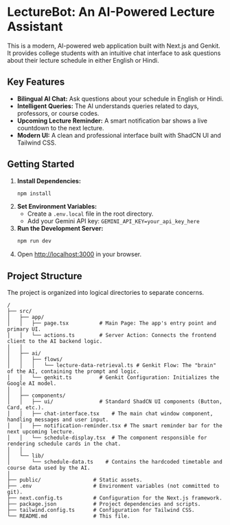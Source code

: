 # LectureBot: An AI-Powered Lecture Assistant

This is a modern, AI-powered web application built with Next.js and Genkit. It provides college students with an intuitive chat interface to ask questions about their lecture schedule in either English or Hindi.

## Key Features

*   **Bilingual AI Chat:** Ask questions about your schedule in English or Hindi.
*   **Intelligent Queries:** The AI understands queries related to days, professors, or course codes.
*   **Upcoming Lecture Reminder:** A smart notification bar shows a live countdown to the next lecture.
*   **Modern UI:** A clean and professional interface built with ShadCN UI and Tailwind CSS.

## Getting Started

1.  **Install Dependencies:**
    ```bash
    npm install
    ```
2.  **Set Environment Variables:**
    *   Create a `.env.local` file in the root directory.
    *   Add your Gemini API key: `GEMINI_API_KEY=your_api_key_here`
3.  **Run the Development Server:**
    ```bash
    npm run dev
    ```
4.  Open [http://localhost:3000](http://localhost:3000) in your browser.


## Project Structure

The project is organized into logical directories to separate concerns.

```
/
├── src/
│   ├── app/
│   │   ├── page.tsx          # Main Page: The app's entry point and primary UI.
│   │   └── actions.ts        # Server Action: Connects the frontend client to the AI backend logic.
│   │
│   ├── ai/
│   │   ├── flows/
│   │   │   └── lecture-data-retrieval.ts # Genkit Flow: The "brain" of the AI, containing the prompt and logic.
│   │   └── genkit.ts         # Genkit Configuration: Initializes the Google AI model.
│   │
│   ├── components/
│   │   ├── ui/               # Standard ShadCN UI components (Button, Card, etc.).
│   │   ├── chat-interface.tsx    # The main chat window component, handling messages and user input.
│   │   ├── notification-reminder.tsx # The smart reminder bar for the next upcoming lecture.
│   │   └── schedule-display.tsx  # The component responsible for rendering schedule cards in the chat.
│   │
│   └── lib/
│       └── schedule-data.ts    # Contains the hardcoded timetable and course data used by the AI.
│
├── public/                 # Static assets.
├── .env                    # Environment variables (not committed to git).
├── next.config.ts          # Configuration for the Next.js framework.
├── package.json            # Project dependencies and scripts.
├── tailwind.config.ts      # Configuration for Tailwind CSS.
└── README.md               # This file.
```

